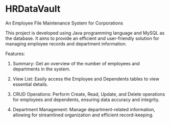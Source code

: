 # HRDataVault
<Insert Logo>

An Employee File Maintenance System for Corporations

This project is developed using Java programming language and MySQL as the database. It aims to provide an efficient and user-friendly solution for managing employee records and department information.

Features:

1. Summary: Get an overview of the number of employees and departments in the system.

2. View List: Easily access the Employee and Dependents tables to view essential details.

3. CRUD Operations: Perform Create, Read, Update, and Delete operations for employees and dependents, ensuring data accuracy and integrity.

4. Department Management: Manage department-related information, allowing for streamlined organization and efficient record-keeping.
